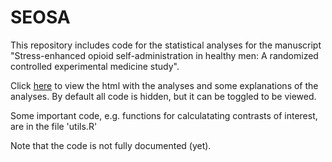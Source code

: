 # SEOSA
This repository includes code for the statistical analyses for the manuscript "Stress-enhanced opioid self-administration in healthy men: A randomized controlled experimental medicine study".

Click [here](https://www.google.com/) to view the html with the analyses and some explanations of the analyses. By default all code is hidden, but it can be toggled to be viewed.

Some important code, e.g. functions for calculatating contrasts of interest, are in the file 'utils.R'

Note that the code is not fully documented (yet).

